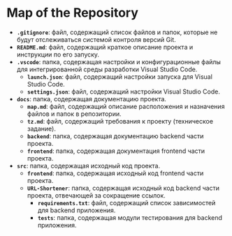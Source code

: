 # **Map of the Repository**

- **`.gitignore`**: файл, содержащий список файлов и папок, которые не будут отслеживаться системой контроля версий Git.
- **`README.md`**: файл, содержащий краткое описание проекта и инструкции по его запуску.
- **`.vscode`**: папка, содержащая настройки и конфигурационные файлы для интегрированной среды разработки Visual Studio Code.
  - **`launch.json`**: файл, содержащий настройки запуска для Visual Studio Code.
  - **`settings.json`**: файл, содержащий настройки Visual Studio Code.
- **`docs`**: папка, содержащая документацию проекта.
  - **`map.md`**: файл, содержащий описание расположения и назначения файлов и папок в репозитории.
  - **`tz.md`**: файл, содержащий требования к проекту (техническое задание).
  - **`backend`**: папка, содержащая документацию backend части проекта.
  - **`frontend`**: папка, содержащая документация frontend части проекта.
- **`src`**: папка, содержащая исходный код проекта.
  - **`frontend`**: папка, содержащая исходный код frontend части проекта.
  - **`URL-Shortener`**: папка, содержащая исходный код backend части проекта, отвечающей за сокращение ссылок.
    - **`requirements.txt`**: файл, содержащий список зависимостей для backend приложения.
    - **`tests`**: папка, содержащая модули тестирования для backend приложения.
